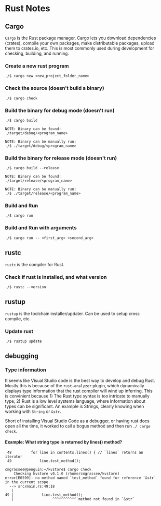 # Rust Notes
## Cargo
`Cargo` is the Rust package manager. Cargo lets you download dependencies (crates), compile your own packages, make distributable packages, upload them to crates.io, etc. This is most commonly used during development for checking, building, and running.

### Create a new rust program
```
./$ cargo new <new_project_folder_name>
```

### Check the source (doesn't build a binary)
```
./$ cargo check
```

### Build the binary for debug mode (doesn't run)
```
./$ cargo build

NOTE: Binary can be found:
./target/debug/<program_name>

NOTE: Binary can be manually run:
./$ ./target/debug/<program_name>
```

### Build the binary for release mode (doesn't run)
```
./$ cargo build --release

NOTE: Binary can be found:
./target/release/<program_name>

NOTE: Binary can be manually run:
./$ ./target/release/<program_name>
```

### Build and Run
```
./$ cargo run
```

### Build and Run with arguments
```
./$ cargo run -- <first_arg> <second_arg>
```

## rustc
`rustc` is the compiler for Rust.

### Check if rust is installed, and what version
```
./$ rustc --version
```

## rustup
`rustup` is the toolchain installer/updater. Can be used to setup cross compile, etc.

### Update rust
```
./$ rustup update
```

## debugging
### Type information
It seems like Visual Studio code is the best way to develop and debug Rust. Mostly this is because of the `rust-analyzer` plugin, which dynamically displays type information that the rust compiler will wind up inferring. This is convinient because 1) The Rust type syntax is too intricate to manually type, 2) Rust is a low level systems language, where information about types can be significant. An example is Strings, clearly knowing when working with `String` or `&str`.
  
Short of installing Visual Studio Code as a debugger, or having rust docs open all the time, it worked to call a bogus method and then run `./ cargo check`.

#### Example: What string type is returned by lines() method?
```
 48         for line in contents.lines() { // `lines` returns an iterator
 49             line.test_method();
```

```
cmgrassee@penguin:~/kvstore$ cargo check
    Checking kvstore v0.1.0 (/home/cmgrassee/kvstore)
error[E0599]: no method named `test_method` found for reference `&str` in the current scope
  --> src/main.rs:49:18
   |
49 |             line.test_method();
   |                  ^^^^^^^^^^^ method not found in `&str`

```


